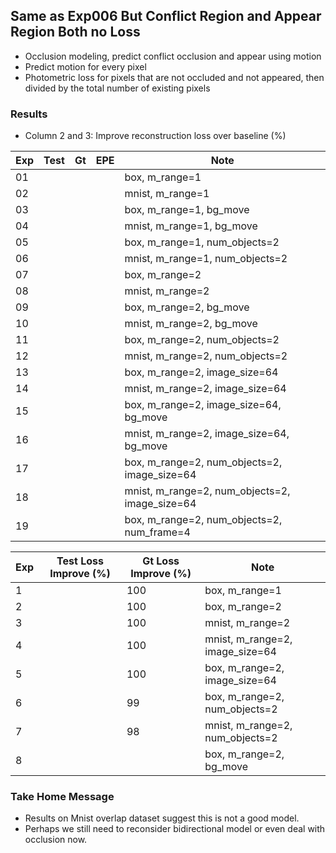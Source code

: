 ## Same as Exp006 But Conflict Region and Appear Region Both no Loss

- Occlusion modeling, predict conflict occlusion and appear using motion
- Predict motion for every pixel
- Photometric loss for pixels that are not occluded and not appeared, then divided by the total number of existing pixels

### Results

- Column 2 and 3: Improve reconstruction loss over baseline (%) 

| Exp  | Test | Gt   | EPE  | Note |
| ---- | ---- | ---- | ---- | ---- | 
| 01 |  |  |  | box, m_range=1 |
| 02 |  |  |  | mnist, m_range=1 |
| 03 |  |  |  | box, m_range=1, bg_move |
| 04 |  |  |  | mnist, m_range=1, bg_move |
| 05 |  |  |  | box, m_range=1, num_objects=2 |
| 06 |  |  |  | mnist, m_range=1, num_objects=2 |
| 07 |  |  |  | box, m_range=2 |
| 08 |  |  |  | mnist, m_range=2 |
| 09 |  |  |  | box, m_range=2, bg_move |
| 10 |  |  |  | mnist, m_range=2, bg_move |
| 11 |  |  |  | box, m_range=2, num_objects=2 |
| 12 |  |  |  | mnist, m_range=2, num_objects=2 |
| 13 |  |  |  | box, m_range=2, image_size=64 |
| 14 |  |  |  | mnist, m_range=2, image_size=64 |
| 15 |  |  |  | box, m_range=2, image_size=64, bg_move |
| 16 |  |  |  | mnist, m_range=2, image_size=64, bg_move |
| 17 |  |  |  | box, m_range=2, num_objects=2, image_size=64 |
| 18 |  |  |  | mnist, m_range=2, num_objects=2, image_size=64 |
| 19 |  |  |  | box, m_range=2, num_objects=2, num_frame=4 |

| Exp | Test Loss Improve (%) | Gt Loss Improve (%) | Note |
| ------------- | ----------- | ----------- | ----------- | 
| 1 | | 100 | box, m_range=1 |
| 2 | | 100 | box, m_range=2 |
| 3 | | 100 | mnist, m_range=2 |
| 4 | | 100 | mnist, m_range=2, image_size=64 |
| 5 | | 100 | box, m_range=2, image_size=64 | 
| 6 | | 99 | box, m_range=2, num_objects=2 |
| 7 | | 98 | mnist, m_range=2, num_objects=2 | 
| 8 |    | | box, m_range=2, bg_move |

### Take Home Message

- Results on Mnist overlap dataset suggest this is not a good model. 
- Perhaps we still need to reconsider bidirectional model or even deal with occlusion now.
